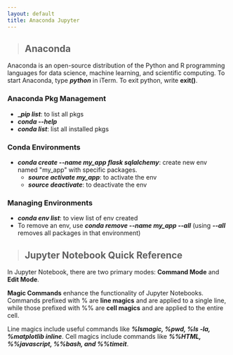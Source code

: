 ```yaml
---
layout: default
title: Anaconda Jupyter
---
```

> ## Anaconda

Anaconda is an open-source distribution of the Python and R programming languages for data science, machine learning, and scientific computing. To start Anaconda, type **_python_** in iTerm. To exit python, write **exit()**.

### Anaconda Pkg Management

- **__pip list_**: to list all pkgs
- **_conda --help_**
- **_conda list_**: list all installed pkgs

### Conda Environments

- **_conda create --name my_app flask sqlalchemy_**: create new env named "my_app" with specific packages.
  - **_source activate my_app_**: to activate the env
  - **_source deactivate_**: to deactivate the env

### Managing Environments

- **_conda env list_**: to view list of env created
- To remove an env, use **_conda remove --name my_app --all_** (using **_--all_** removes all packages in that environment)

> ## Jupyter Notebook Quick Reference 

In Jupyter Notebook, there are two primary modes: **Command Mode** and **Edit Mode**.

**Magic Commands** enhance the functionality of Jupyter Notebooks. Commands prefixed with % are **line magics** and are applied to a single line, while those prefixed with %% are **cell magics** and are applied to the entire cell. 

Line magics include useful commands like **_%lsmagic, %pwd, %ls -la, %matplotlib inline_**. Cell magics include commands like **_%%HTML, %%javascript, %%bash, and %%timeit_**.